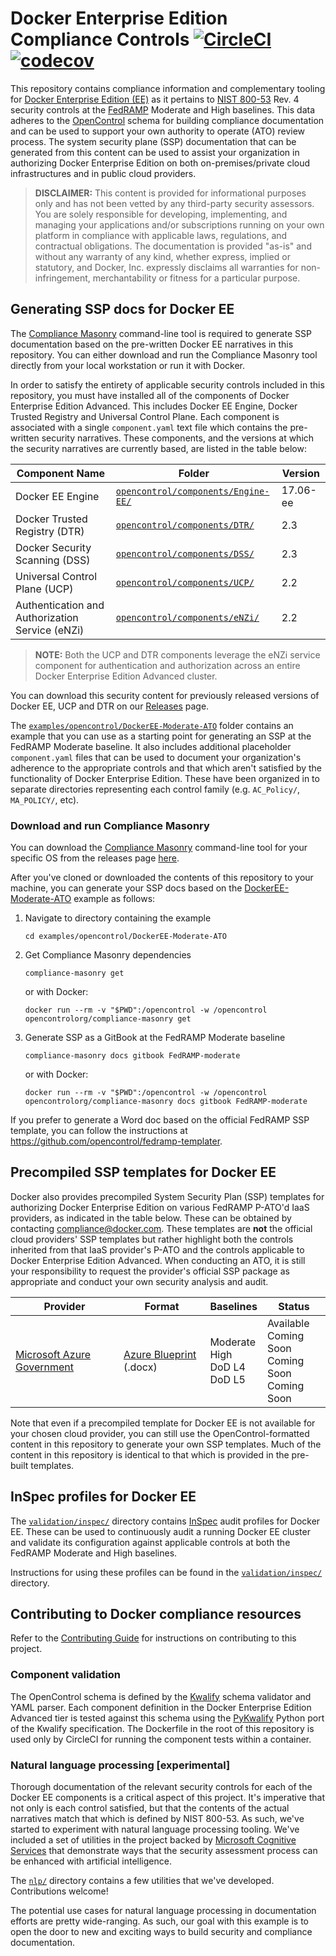 # Docker Enterprise Edition Compliance Controls [![CircleCI](https://circleci.com/gh/docker/compliance/tree/master.svg?style=svg&circle-token=daeaf5acd7ac08000ea727cbf8ec9baa8ded8da4)](https://circleci.com/gh/docker/compliance/tree/master) [![codecov](https://codecov.io/gh/docker/compliance/branch/master/graph/badge.svg?token=WiRPQcno3c)](https://codecov.io/gh/docker/compliance)

This repository contains compliance information and complementary tooling for [Docker Enterprise Edition (EE)](https://www.docker.com/enterprise-edition) as it pertains to [NIST 800-53](https://nvd.nist.gov/800-53) Rev. 4 security controls at the [FedRAMP](https://www.fedramp.gov/) Moderate and High baselines. This data adheres to the [OpenControl](http://open-control.org/) schema for building compliance documentation and can be used to support your own authority to operate (ATO) review process. The system security plane (SSP) documentation that can be generated from this content can be used to assist your organization in authorizing Docker Enterprise Edition on both on-premises/private cloud infrastructures and in public cloud providers.

> **DISCLAIMER:** This content is provided for informational purposes only and has not been vetted by any third-party security assessors. You are solely responsible for developing, implementing, and managing your applications and/or subscriptions running on your own platform in compliance with applicable laws, regulations, and contractual obligations. The documentation is provided "as-is" and without any warranty of any kind, whether express, implied or statutory, and Docker, Inc. expressly disclaims all warranties for non-infringement, merchantability or fitness for a particular purpose.

## Generating SSP docs for Docker EE

The [Compliance Masonry](https://github.com/opencontrol/compliance-masonry/) command-line tool is required to generate SSP documentation based on the pre-written Docker EE narratives in this repository. You can either download and run the Compliance Masonry tool directly from your local workstation or run it with Docker.

In order to satisfy the entirety of applicable security controls included in this repository, you must have installed all of the components of Docker Enterprise Edition Advanced. This includes Docker EE Engine, Docker Trusted Registry and Universal Control Plane. Each component is associated with a single `component.yaml` text file which contains the pre-written security narratives. These components, and the versions at which the security narratives are currently based, are listed in the table below:

|Component Name|Folder|Version|
|--------------|------|-------|
|Docker EE Engine|[`opencontrol/components/Engine-EE/`](opencontrol/components/Engine-EE)|17.06-ee|
|Docker Trusted Registry (DTR)|[`opencontrol/components/DTR/`](opencontrol/components/DTR)|2.3|
|Docker Security Scanning (DSS)|[`opencontrol/components/DSS/`](opencontrol/components/DSS)|2.3|
|Universal Control Plane (UCP)|[`opencontrol/components/UCP/`](opencontrol/components/UCP)|2.2|
|Authentication and Authorization Service (eNZi)|[`opencontrol/components/eNZi/`](opencontrol/components/eNZi)|2.2|

> **NOTE:** Both the UCP and DTR components leverage the eNZi service component for authentication and authorization across an entire Docker Enterprise Edition Advanced cluster.

You can download this security content for previously released versions of Docker EE, UCP and DTR on our [Releases](https://github.com/docker/compliance/releases) page.

The [`examples/opencontrol/DockerEE-Moderate-ATO`](examples/opencontrol/DockerEE-Moderate-ATO) folder contains an example that you can use as a starting point for generating an SSP at the FedRAMP Moderate baseline. It also includes additional placeholder `component.yaml` files that can be used to document your organization's adherence to the appropriate controls and that which aren't satisfied by the functionality of Docker Enterprise Edition. These have been organized in to separate directories representing each control family (e.g. `AC_Policy/`, `MA_POLICY/`, etc).

### Download and run Compliance Masonry

You can download the [Compliance Masonry](https://github.com/opencontrol/compliance-masonry/) command-line tool for your specific OS from the releases page [here](https://github.com/opencontrol/compliance-masonry/releases).

After you've cloned or downloaded the contents of this repository to your machine, you can generate your SSP docs based on the [DockerEE-Moderate-ATO](examples/opencontrol/DockerEE-Moderate-ATO) example as follows:

1. Navigate to directory containing the example

    `cd examples/opencontrol/DockerEE-Moderate-ATO`

2. Get Compliance Masonry dependencies

    `compliance-masonry get`

    or with Docker:

    `docker run --rm -v "$PWD":/opencontrol -w /opencontrol opencontrolorg/compliance-masonry get`

3. Generate SSP as a GitBook at the FedRAMP Moderate baseline

    `compliance-masonry docs gitbook FedRAMP-moderate`

    or with Docker:

    `docker run --rm -v "$PWD":/opencontrol -w /opencontrol opencontrolorg/compliance-masonry docs gitbook FedRAMP-moderate`

If you prefer to generate a Word doc based on the official FedRAMP SSP template, you can follow the instructions at https://github.com/opencontrol/fedramp-templater.

## Precompiled SSP templates for Docker EE

Docker also provides precompiled System Security Plan (SSP) templates for authorizing Docker Enterprise Edition on various FedRAMP P-ATO'd IaaS providers, as indicated in the table below. These can be obtained by contacting [compliance@docker.com](mailto:compliance@docker.com). These templates are **not** the official cloud providers' SSP templates but rather highlight both the controls inherited from that IaaS provider's P-ATO and the controls applicable to Docker Enterprise Edition Advanced. When conducting an ATO, it is still your responsibility to request the provider's official SSP package as appropriate and conduct your own security analysis and audit.

|Provider|Format|Baselines|Status|
|--------|------|---------|------|
|[Microsoft Azure Government](https://azure.microsoft.com/en-us/overview/clouds/government/)|[Azure Blueprint](https://docs.microsoft.com/en-us/azure/azure-government/documentation-government-plan-compliance) (.docx)|Moderate<br>High<br>DoD L4<br>DoD L5|Available<br>Coming Soon<br>Coming Soon<br>Coming Soon|

Note that even if a precompiled template for Docker EE is not available for your chosen cloud provider, you can still use the OpenControl-formatted content in this repository to generate your own SSP templates. Much of the content in this repository is identical to that which is provided in the pre-built templates.

## InSpec profiles for Docker EE

The [`validation/inspec/`](validation/inspec/) directory contains [InSpec](https://inspec.io) audit profiles for Docker EE. These can be used to continuously audit a running Docker EE cluster and validate its configuration against applicable controls at both the FedRAMP Moderate and High baselines.

Instructions for using these profiles can be found in the [`validation/inspec/`](validation/inspec) directory.

## Contributing to Docker compliance resources

Refer to the [Contributing Guide](CONTRIBUTING.md) for instructions on contributing to this project.

### Component validation

The OpenControl schema is defined by the [Kwalify](http://www.kuwata-lab.com/kwalify/) schema validator and YAML parser. Each component definition in the Docker Enterprise Edition Advanced tier is tested against this schema using the [PyKwalify](https://github.com/Grokzen/pykwalify) Python port of the Kwalify specification. The Dockerfile in the root of this repository is used only by CircleCI for running the component tests within a container.

### Natural language processing [experimental]

Thorough documentation of the relevant security controls for each of the Docker EE components is a critical aspect of this project. It's imperative that not only is each control satisfied, but that the contents of the actual narratives match that which is defined by NIST 800-53. As such, we've started to experiment with natural language processing tooling. We've included a set of utilities in the project backed by [Microsoft Cognitive Services](https://www.microsoft.com/cognitive-services) that demonstrate ways that the security assessment process can be enhanced with artificial intelligence.

The [`nlp/`](nlp) directory contains a few utilities that we've developed. Contributions welcome!

The potential use cases for natural language processing in documentation efforts are pretty wide-ranging. As such, our goal with this example is to open the door to new and exciting ways to build security and compliance documentation.
